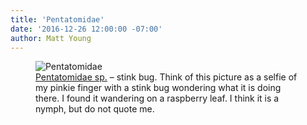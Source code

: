 ```yaml
---
title: 'Pentatomidae'
date: '2016-12-26 12:00:00 -07:00'
author: Matt Young
---
```

<figure>
<img src="/PT/uploads/2016/DSC01175_Pentatomidae_600.jpg" alt="Pentatomidae" />
<figcaption>
<a href="http://bugguide.net/node/view/182">Pentatomidae sp.</a> – stink bug. Think of this picture as a selfie of my pinkie finger with a stink bug wondering what it is doing there. I found it wandering on a raspberry leaf. I think it is a nymph, but do not quote me.
</figcaption>
</figure>
